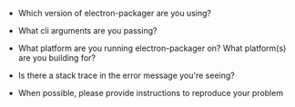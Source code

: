 - Which version of electron-packager are you using?

- What cli arguments are you passing?

- What platform are you running electron-packager on? What platform(s) are you building for?

- Is there a stack trace in the error message you're seeing?

- When possible, please provide instructions to reproduce your problem
